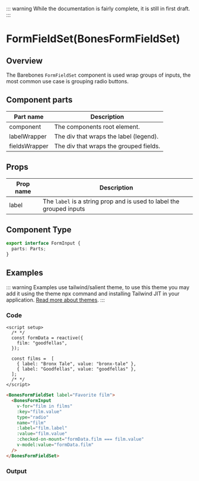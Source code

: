<script setup>
  import { reactive } from 'vue';
  import BonesFormInput from '@barebones/components/FormInput/FormInput.vue';
  import BonesFormFieldSet from '@barebones/components/FormFieldSet/FormFieldSet.vue';

  const formData = reactive({
    film: "goodfellas",
  });

  const films =  [
    { label: "Bronx Tale", value: "bronx-tale" },
    { label: "Goodfellas", value: "goodfellas" },
  ];
</script>

<style>
  input[type="radio"] {
    border-style: solid;
  }
</style>

::: warning
While the documentation is fairly complete, it is still in first draft.
:::


# FormFieldSet(BonesFormFieldSet)

## Overview
The Barebones `FormFieldSet` component is used wrap groups of inputs, the most common use case is grouping radio buttons.

## Component parts

| Part name | Description |
|-----------|-------------|
| component | The components root element. |
| labelWrapper | The div that wraps the label (legend). |
| fieldsWrapper | The div that wraps the grouped fields. |

## Props

| Prop name | Description |
|-----------|-------------|
| label |  The `label` is a string prop and is used to label the grouped inputs |

## Component Type

```ts
export interface FormInput {
  parts: Parts;
}
```

## Examples

::: warning
Examples use tailwind/salient theme, to use this theme you may add it using the theme npx command and installing Tailwind JIT in your application. [Read more about themes](/guide/themes.html).
:::

### Code
```vue
<script setup>
  /* */
  const formData = reactive({
    film: "goodfellas",
  });

  const films =  [
    { label: "Bronx Tale", value: "bronx-tale" },
    { label: "Goodfellas", value: "goodfellas" },
  ];
  /* */
</script>
```
```html
<BonesFormFieldSet label="Favorite film">
  <BonesFormInput
    v-for="film in films"
    :key="film.value"
    type="radio"
    name="film"
    :label="film.label"
    :value="film.value"
    :checked-on-mount="formData.film === film.value"
    v-model:value="formData.film"
  />
</BonesFormFieldSet>
```

### Output
<br />
<BonesFormFieldSet label="Favorite film">
  <BonesFormInput
    v-for="film in films"
    :key="film.value"
    type="radio"
    name="film"
    :label="film.label"
    :value="film.value"
    :checked-on-mount="formData.film === film.value"
    v-model:value="formData.film"
  />
</BonesFormFieldSet>